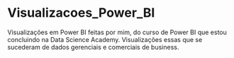 # Visualizacoes_Power_BI

Visualizações em Power BI feitas por mim, do curso de Power BI que estou concluindo na Data Science Academy.
Visualizações essas que se sucederam de dados gerenciais e comerciais de business. 
